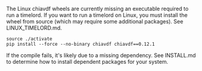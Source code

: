 The Linux chiavdf wheels are currently missing an executable required to run a timelord.
If you want to run a timelord on Linux, you must install the wheel from source (which may require
some additional packages). See LINUX_TIMELORD.md.

```
source ./activate
pip install --force --no-binary chiavdf chiavdf==0.12.1
```

If the compile fails, it's likely due to a missing dependency. See INSTALL.md to determine
how to install dependent packages for your system.

